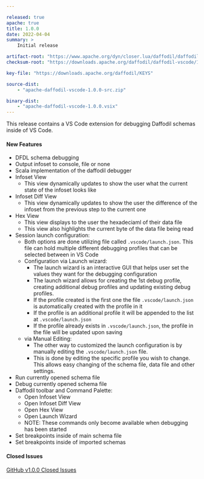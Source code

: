 ```yaml
---

released: true
apache: true
title: 1.0.0
date: 2022-04-04
summary: >
    Initial release

artifact-root: "https://www.apache.org/dyn/closer.lua/daffodil/daffodil-vscode/1.0.0/"
checksum-root: "https://downloads.apache.org/daffodil/daffodil-vscode/1.0.0/"

key-file: "https://downloads.apache.org/daffodil/KEYS"

source-dist:
    - "apache-daffodil-vscode-1.0.0-src.zip"

binary-dist:
    - "apache-daffodil-vscode-1.0.0.vsix"
---
```


This release contains a VS Code extension for debugging Daffodil schemas inside of VS Code.

#### New Features

* DFDL schema debugging
* Output infoset to console, file or none
* Scala implementation of the daffodil debugger
* Infoset View
    * This view dynamically updates to show the user what the current state of the infoset looks like
* Infoset Diff View
    * This view dynamically updates to show the user the difference of the infoset from the previous step to the current one
* Hex View
    * This view displays to the user the hexadeciaml of their data file
    * This view also highlights the current byte of the data file being read
* Session launch configuration:
    * Both options are done utilizing file called `.vscode/launch.json`. This file can hold multiple different debugging profiles that can be selected between in VS Code
    * Configuration via Launch wizard:
        * The launch wizard is an interactive GUI that helps user set the values they want for the debugging configuration
        * The launch wizard allows for creating the 1st debug profile, creating additional debug profiles and updating existing debug profiles.
        * If the profile created is the first one the file `.vscode/launch.json` is automatically created with the profile in it
        * If the profile is an additional profile it will be appended to the list at `.vscode/launch.json`
        * If the profile already exists in `.vscode/launch.json`, the profile in the file will be updated upon saving
    * via Manual Editing:
        * The other way to customized the launch configuration is by manually editing the `.vscode/launch.json` file.
        * This is done by editing the specific profile you wish to change. This allows easy changing of the schema file, data file and other settings.
* Run currently opened schema file
* Debug currently opened schema file
* Daffodil toolbar and Command Palette:
    * Open Infoset View
    * Open Infoset Diff View
    * Open Hex View
    * Open Launch Wizard
    * NOTE: These commands only become available when debugging has been started
* Set breakpoints inside of main schema file
* Set breakpoints inside of imported schemas

#### Closed Issues

[GitHub v1.0.0 Closed Issues](https://github.com/apache/daffodil-vscode/milestone/1?closed=1)
